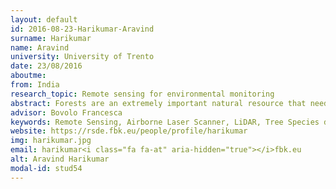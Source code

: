 ```yaml
---
layout: default 
id: 2016-08-23-Harikumar-Aravind
surname: Harikumar
name: Aravind
university: University of Trento
date: 23/08/2016
aboutme: 
from: India
research_topic: Remote sensing for environmental monitoring
abstract: Forests are an extremely important natural resource that need to be preserved for obvious environmental and economic reasons. An efficient forest management is essential for effective forest preservation. However such management demands an accurate inventory of biophysical parameters, such as the tree/crown height, the crown width, the biomass, which are costly to estimate by conducting on-site visits. In addition, the tree species information is also very essential for improving the accuracy of estimation. With the advancements in the airborne Light Detection and Ranging (LiDAR) remote sensing technology, it has become possible to capture three dimensional (3D) information of forests at the individual tree level in a much reliable and economical way. The high density multi-return airborne LiDAR data can provide a huge amount of spatial details about forest components, and hence can be used for accurately extracting the tree crowns and species information, which can facilitate the ultimate objective of accurate biophysical parameter estimation. Accurate modelling of the internal crown structure of the tree is necessary for extracting species information. Also, the information in the LiDAR data can be better exploited for accurate biophysical parameter estimation, by developing novel methodologies which incorporate the ability of Sparse methods in finding the prominent patterns in the data. Thus, the overall objectives of this proposal are to&#58; 1) develop methods for identifying the species of trees belonging to the same tree-genera using high density airborne LiDAR data, 2) develop novel methods for 3D tree crown delineation in high density multi-return airborne LiDAR data, and 3) develop fully automatic biophysical parameter estimation techniques, by giving special emphasis on exploiting the capabilities of Sparse methods.
advisor: Bovolo Francesca
keywords: Remote Sensing, Airborne Laser Scanner, LiDAR, Tree Species detection, Biophysical parameter estimation, modelling
website: https://rsde.fbk.eu/people/profile/harikumar
img: harikumar.jpg
email: harikumar<i class="fa fa-at" aria-hidden="true"></i>fbk.eu
alt: Aravind Harikumar
modal-id: stud54
---
```

